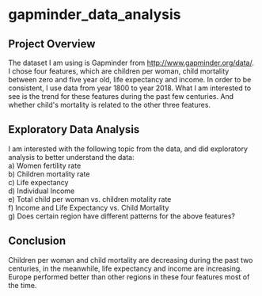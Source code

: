 # gapminder_data_analysis

## Project Overview

The dataset I am using is Gapminder from http://www.gapminder.org/data/. I chose four features, which are children per woman, child mortality between zero and five year old, life expectancy and income. In order to be consistent, I use data from year 1800 to year 2018. What I am interested to see is the trend for these features during the past few centuries. And whether child's mortality is related to the other three features. 

## Exploratory Data Analysis

I am interested with the following topic from the data, and did exploratory analysis to better understand the data: <br />
a) Women fertility rate <br /> 
b) Children mortality rate <br />
c) Life expectancy <br />
d) Individual Income <br />
e) Total child per woman vs. children motality rate <br />
f) Income and Life Expectancy vs. Child Mortality <br />
g) Does certain region have different patterns for the above features? <br />


## Conclusion

Children per woman and child mortality are decreasing during the past two centuries, in the meanwhile, life expectancy and income are increasing. Europe performed better than other regions in these four features most of the time. 
